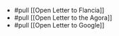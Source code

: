 - #pull [[Open Letter to Flancia]]
- #pull [[Open Letter to the Agora]]
- #pull [[Open Letter to Google]]
